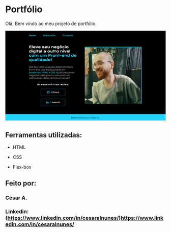 
# Portfólio

Olá, Bem vindo ao meu projeto de portfólio.

![image](/assets/placeholder.png)

## Ferramentas utilizadas:

* HTML

* CSS

* Flex-box

## Feito por:

### César A.

### Linkedin: (https://www.linkedin.com/in/cesaralnunes/)https://www.linkedin.com/in/cesaralnunes/
